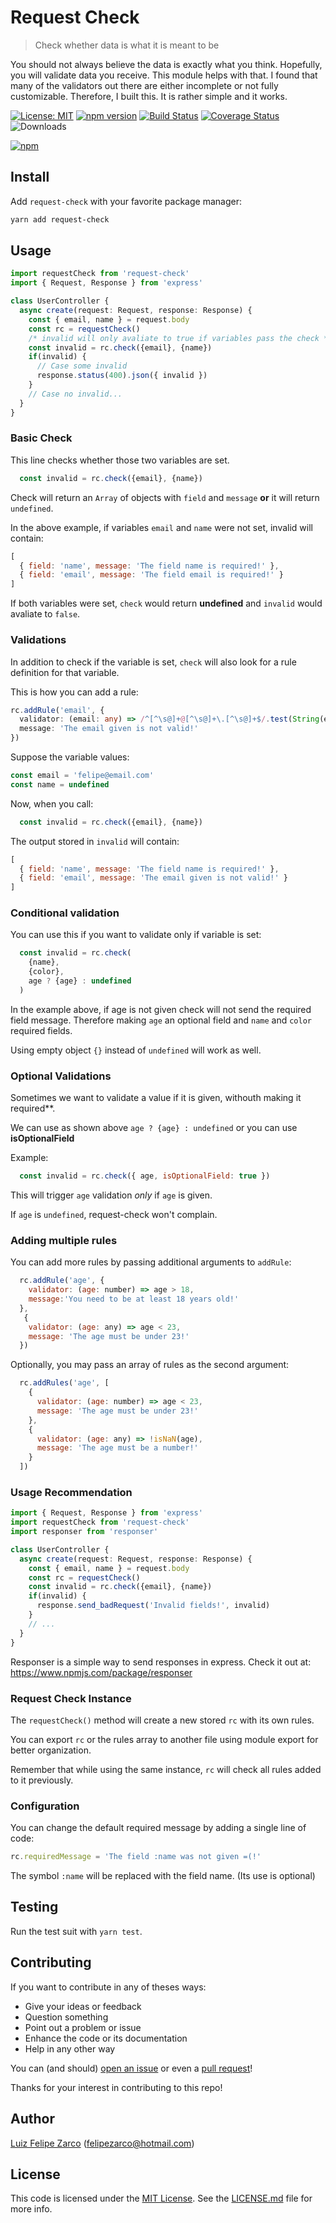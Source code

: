 # Request Check

> Check whether data is what it is meant to be

You should not always believe the data is exactly what you think. Hopefully, you will validate data you receive. This module helps with that. I found that many of the validators out there are either incomplete or not fully customizable. Therefore, I built this. It is rather simple and it works.

[![License: MIT](https://img.shields.io/badge/License-MIT-blue.svg)](https://opensouvalidatore.org/licenses/MIT) [![npm version](https://badge.fury.io/js/request-check.svg)](https://badge.fury.io/js/request-check) [![Build Status](https://travis-ci.org/felipezarco/request-check.svg?branch=master)](https://travis-ci.org/felipezarco/request-check) [![Coverage Status](https://coveralls.io/repos/github/felipezarco/request-check/badge.svg?branch=master)](https://coveralls.io/github/felipezarco/request-check?branch=master)  ![Downloads](https://img.shields.io/npm/dw/request-check)

[![npm](https://nodei.co/npm/request-check.png)](https://www.npmjs.com/package/request-check)

## Install

Add `request-check` with your favorite package manager:

```bash
yarn add request-check
```

## Usage
```typescript
import requestCheck from 'request-check'
import { Request, Response } from 'express'

class UserController {
  async create(request: Request, response: Response) {
    const { email, name } = request.body
    const rc = requestCheck()
    /* invalid will only avaliate to true if variables pass the check */
    const invalid = rc.check({email}, {name})
    if(invalid) {
      // Case some invalid
      response.status(400).json({ invalid })
    }
    // Case no invalid...
  }
}
```

### Basic Check

This line checks whether those two variables are set.

```javascript
  const invalid = rc.check({email}, {name})
```

Check will return an `Array` of objects with `field` and `message` **or** it will return `undefined`.

In the above example, if variables `email` and `name` were not set, invalid will contain:

```javascript
[
  { field: 'name', message: 'The field name is required!' },
  { field: 'email', message: 'The field email is required!' }
]
```

If both variables were set, `check` would return **undefined** and `invalid` would avaliate to `false`.

### Validations

In addition to check if the variable is set, `check` will also look for a rule definition for that variable.

This is how you can add a rule:

```typescript
rc.addRule('email', {
  validator: (email: any) => /^[^\s@]+@[^\s@]+\.[^\s@]+$/.test(String(email)), 
  message: 'The email given is not valid!'
})
```

Suppose the variable values:

```javascript
const email = 'felipe@email.com'
const name = undefined
```

Now, when you call:

```javascript
  const invalid = rc.check({email}, {name})
```

The output stored in `invalid` will contain:

```javascript
[
  { field: 'name', message: 'The field name is required!' },
  { field: 'email', message: 'The email given is not valid!' }
]
```

### Conditional validation

You can use this if you want to validate only if variable is set:

```javascript
  const invalid = rc.check(
    {name},
    {color}, 
    age ? {age} : undefined
  ) 
```

In the example above, if age is not given check will not send the required field message. Therefore making `age` an optional field and `name` and `color` required fields. 

Using empty object `{}` instead of `undefined` will work as well.


### Optional Validations

Sometimes we want to validate a value if it is given, withouth making it required**.

We can use as shown above `age ? {age} : undefined` or you can use **isOptionalField**

Example:

```javascript
  const invalid = rc.check({ age, isOptionalField: true })
```

This will trigger `age` validation _only_ if `age` is given.

If `age` is `undefined`, request-check won't complain.
  
### Adding multiple rules

You can add more rules by passing additional arguments to `addRule`:

```javascript
  rc.addRule('age', { 
    validator: (age: number) => age > 18, 
    message:'You need to be at least 18 years old!' 
  },
   {
    validator: (age: any) => age < 23,
    message: 'The age must be under 23!'
  })
```

Optionally, you may pass an array of rules as the second argument:

```javascript
  rc.addRules('age', [
    { 
      validator: (age: number) => age < 23, 
      message: 'The age must be under 23!' 
    },
    {
      validator: (age: any) => !isNaN(age),
      message: 'The age must be a number!'
    }
  ])
```

### Usage Recommendation

```typescript
import { Request, Response } from 'express'
import requestCheck from 'request-check'
import responser from 'responser'

class UserController {
  async create(request: Request, response: Response) {
    const { email, name } = request.body
    const rc = requestCheck()
    const invalid = rc.check({email}, {name})
    if(invalid) {
      response.send_badRequest('Invalid fields!', invalid)
    }
    // ...
  }
}
```

Responser is a simple way to send responses in express. Check it out at: https://www.npmjs.com/package/responser

### Request Check Instance

The `requestCheck()` method will create a new stored `rc` with its own rules.

You can export `rc` or the rules array to another file using module export for better organization.

Remember that while using the same instance, `rc` will check all rules added to it previously. 

### Configuration

You can change the default required message by adding a single line of code:

```javascript
rc.requiredMessage = 'The field :name was not given =(!'
```

The symbol `:name` will be replaced with the field name. (Its use is optional)

## Testing

Run the test suit with `yarn test`.

## Contributing

If you want to contribute in any of theses ways:

- Give your ideas or feedback
- Question something
- Point out a problem or issue
- Enhance the code or its documentation
- Help in any other way

You can (and should) [open an issue](https://github.com/felipezarco/request-check/issues/new) or even a [pull request](https://github.com/felipezarco/request-check/compare)!

Thanks for your interest in contributing to this repo!

## Author

[Luiz Felipe Zarco](https://github.com/felipezarco) (felipezarco@hotmail.com)

## License

This code is licensed under the [MIT License](https://github.com/felipezarco/request-check/blob/master/LICENSE.md). See the [LICENSE.md](https://github.com/felipezarco/request-check/blob/master/LICENSE.md) file for more info.
